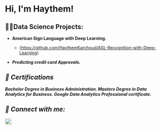 <h1>Hi, I'm Haythem! 
  
<h2>👨‍💻Data Science Projects:</h2>

- <b>American Sign Language with Deep Learning.</b>
  - (https://github.com/HaythemKarchoud/ASL-Recognition-with-Deep-Learning) <b><i>

- <b>Predicting credit card Approvals. </b>

<h2>📃 Certifications</h2>
Bachelor Degree in Business Administration. 
Masters Degree in Data Analytics for Business. 
Google Data Analytics Professional certificate. 

<h2> 🤳 Connect with me:</h2>

[<img align="left" alt="JoshMadakor | LinkedIn" width="22px" src="https://cdn.jsdelivr.net/npm/simple-icons@v3/icons/linkedin.svg" />][linkedin]


[linkedin]: https://www.linkedin.com/in/haythem-karchoud/

<!--


